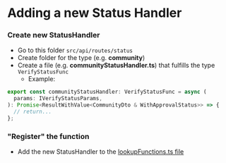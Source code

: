 # Adding a new Status Handler

### Create new StatusHandler

- Go to this folder `src/api/routes/status`
- Create folder for the type (e.g. **community**)
- Create a file (e.g. **communityStatusHandler.ts**) that fulfills the type `VerifyStatusFunc`
  - Example:

```ts
export const communityStatusHandler: VerifyStatusFunc = async (
  params: IVerifyStatusParams,
): Promise<ResultWithValue<CommunityDto & WithApprovalStatus>> => {
  // return...
};
```

### "Register" the function

- Add the new StatusHandler to the [lookupFunctions.ts file](../lookupFunctions.ts)
